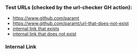 ### Test URLs (checked by the url-checker GH action):

- https://www.github.com/paramt
- https://www.github.com/paramt/url-that-does-not-exist
- [internal link that exists](#internal-link)
- [internal link that does not exist](#internal-link-does-not-exist)

### Internal Link
